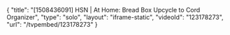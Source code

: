 {
    "title": "[1508436091] HSN | At Home: Bread Box Upcycle to Cord Organizer",
    "type": "solo",
    "layout": "iframe-static",
    "videoId": "123178273",
    "url": "\/tvpembed\/123178273"
}